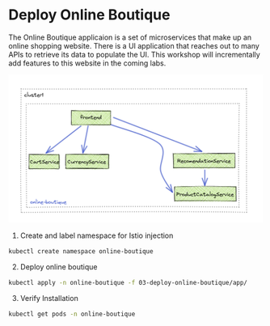 # Deploy Online Boutique

The Online Boutique applicaion is a set of microservices that make up an online shopping website. There is a UI application that reaches out to many APIs to retrieve its data to populate the UI. This workshop will incrementally add features to this website in the coming labs. 

![Online Boutique](../images/online-boutique-cluster1.png)

1. Create and label namespace for Istio injection
```sh
kubectl create namespace online-boutique
```

2. Deploy online boutique
```sh
kubectl apply -n online-boutique -f 03-deploy-online-boutique/app/
```

3. Verify Installation
```sh
kubectl get pods -n online-boutique
```
